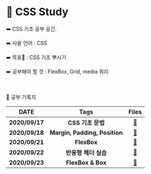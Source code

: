 # :art: CSS Study 



:arrow_right: CSS 기초 공부 공간.

:arrow_right: 사용 언어 : CSS

:arrow_right: 목표:bookmark: :  CSS 기초 뿌시기​

:arrow_right: 공부해야 할 것 : FlexBox, Grid, media 쿼리


</br>

:book: 공부 기록지

|      DATE      |             Tags              |                            Files                             |
| :------------: | :---------------------------: | :----------------------------------------------------------: |
| **2020/09/17** |       **CSS 기초 문법**       | **[:link: ](https://github.com/holim0/Front_End_Study/blob/master/README_Directory/CSS/20200917.md)** |
| **2020/09/18** | **Margin, Padding, Position** | **[:link:](https://github.com/holim0/Front_End_Study/blob/master/README_Directory/CSS/20200918.md)** |
| **2020/09/21** |          **FlexBox**          | [:link:](https://github.com/holim0/Front_End_Study/blob/master/README_Directory/CSS/20200921.md) |
| **2020/09/22** |     **반응형 헤더 실습**      | [:link:](https://github.com/holim0/Front_End_Study/blob/master/README_Directory/CSS/20200922.md) |
| **2020/09/23** |       **FlexBox & Box**       | [:link:](https://github.com/holim0/Front_End_Study/blob/master/README_Directory/CSS/20200923.md) |



</br>

</br>

